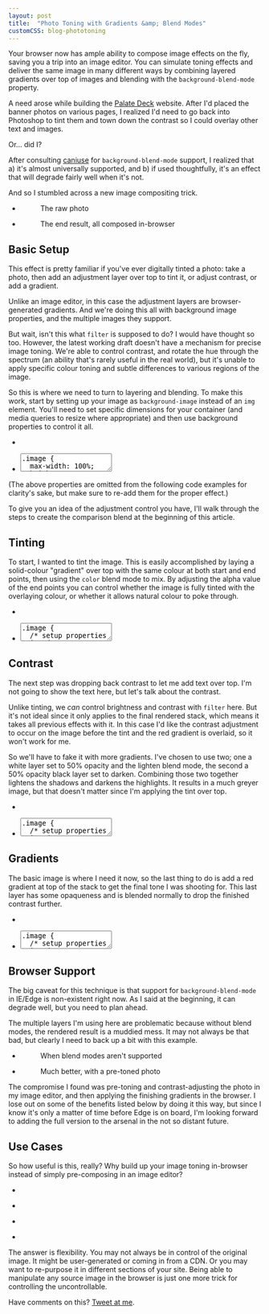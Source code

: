 ```yaml
---
layout: post
title:  "Photo Toning with Gradients &amp; Blend Modes"
customCSS: blog-phototoning
---
```


Your browser now has ample ability to compose image effects on the fly, saving you a trip into an image editor. You can simulate toning effects and deliver the same image in many different ways by combining layered gradients over top of images and blending with the <code>background-blend-mode</code> property.

A need arose while building the <a href="http://palatedeck.com/">Palate Deck</a> website. After I'd placed the banner photos on various pages, I realized I'd need to go back into Photoshop to tint them and town down the contrast so I could overlay other text and images.

Or... did I?

After consulting <a href="http://caniuse.com/#feat=css-backgroundblendmode">caniuse</a> for <code>background-blend-mode</code> support, I realized that a) it's almost universally supported, and b) if used thoughtfully, it's an effect that will degrade fairly well when it's not.

And so I stumbled across a new image compositing trick.

<ul class="project-gallery project-gallery-2up">
	<li class="project-thumb">
		<figure>
			<div class="image"></div>
			<figcaption>The raw photo</figcaption>
		</figure>
	</li>
	<li class="project-thumb">
		<figure>
			<div class="image image-final"></div>
			<figcaption>The end result, all composed in-browser</figcaption>
		</figure>
	</li>
</ul>


<h2>Basic Setup</h2>

This effect is pretty familiar if you've ever digitally tinted a photo: take a photo, then add an adjustment layer over top to tint it, or adjust contrast, or add a gradient. 

Unlike an image editor, in this case the adjustment layers are browser-generated gradients. And we're doing this all with background image properties, and the multiple images they support.

But wait, isn't this what <code>filter</code> is supposed to do? I would have thought so too. However, the latest working draft doesn't have a mechanism for precise image toning. We're able to control contrast, and rotate the hue through the spectrum (an ability that's rarely useful in the real world), but it's unable to apply specific colour toning and subtle differences to various regions of the image.

So this is where we need to turn to layering and blending. To make this work, start by setting up your image as <code>background-image</code> instead of an <code>img</code> element. You'll need to set specific dimensions for your container (and media queries to resize where appropriate) and then use background properties to control it all.

<ul class="project-gallery project-gallery-2up-break">
	<li class="project-thumb">
		<div class="image"></div>
	</li>
	<li class="project-thumb">
		<code><textarea onclick="this.focus();this.select()" readonly="readonly">
.image {
  max-width: 100%;
  height: 200px;
  background-image: url(blog.jpg);
  background-size: cover;
  background-position: center;
}</textarea></code>
	</li>
</ul>

(The above properties are omitted from the following code examples for clarity's sake, but make sure to re-add them for the proper effect.)

To give you an idea of the adjustment control you have, I'll walk through the steps to create the comparison blend at the beginning of this article. 

<h2>Tinting</h2>

To start, I wanted to tint the image. This is easily accomplished by laying a solid-colour "gradient" over top with the same colour at both start and end points, then using the <code>color</code> blend mode to mix. By adjusting the alpha value of the end points you can control whether the image is fully tinted with the overlaying colour, or whether it allows natural colour to poke through.


<ul class="project-gallery project-gallery-2up-break">
	<li class="project-thumb">
		<div class="image image-tint"></div>
	</li>
	<li class="project-thumb">
		<code><textarea onclick="this.focus();this.select()" readonly="readonly">
.image {
  /* setup properties omitted */
  background-image: 
    linear-gradient(
      to bottom,
      rgba(#33767e, 0.9) 0%,
      rgba(#33767e, 0.9) 100%
    ),
    url(beer.jpg);

  background-blend-mode: 
    color,
    normal
  ;
}</textarea></code>
	</li>
</ul>


<h2>Contrast</h2>

The next step was dropping back contrast to let me add text over top. I'm not going to show the text here, but let's talk about the contrast.

Unlike tinting, we <em>can</em> control brightness and contrast with <code>filter</code> here. But it's not ideal since it only applies to the final rendered stack, which means it takes all previous effects with it. In this case I'd like the contrast adjustment to occur on the image before the tint and the red gradient is overlaid, so it won't work for me.

So we'll have to fake it with more gradients. I've chosen to use two; one a white layer set to 50% opacity and the lighten blend mode, the second a 50% opacity black layer set to darken. Combining those two together lightens the shadows and darkens the highlights. It results in a much greyer image, but that doesn't matter since I'm applying the tint over top.

<ul class="project-gallery project-gallery-2up-break">
	<li class="project-thumb">
		<div class="image image-contrast"></div>
	</li>
	<li class="project-thumb">
		<code><textarea onclick="this.focus();this.select()" readonly="readonly">
.image {
  /* setup properties omitted */
  background-image: 
    linear-gradient(
      to bottom,
      rgba(#33767e, 0.9) 0%,
      rgba(#33767e, 0.9) 100%
    ),
    linear-gradient(
      to bottom,
      rgba(#fff, 0.5) 0%,
      rgba(#fff, 0.5) 100%
    ),
    linear-gradient(
      to bottom,
      rgba(#000, 0.5) 0%,
      rgba(#000, 0.5) 100%
    ),
    url(beer.jpg);

  background-blend-mode: 
	color,
	lighten,
	darken,
	normal;
  ;
}</textarea></code>
	</li>
</ul>


<h2>Gradients</h2>

The basic image is where I need it now, so the last thing to do is add a red gradient at top of the stack to get the final tone I was shooting for. This last layer has some opaqueness and is blended normally to drop the finished contrast further.

<ul class="project-gallery project-gallery-2up-break">
	<li class="project-thumb">
		<div class="image image-final"></div>
	</li>
	<li class="project-thumb">
		<code><textarea onclick="this.focus();this.select()" readonly="readonly">
.image {
  /* setup properties omitted */
  background-image: 
    linear-gradient(
      to bottom,
      rgba(#d43f2d, 0.9) 0%,
      rgba(#d43f2d, 0.1) 100%
    ),
    linear-gradient(
      to bottom,
      rgba(#33767e, 0.9) 0%,
      rgba(#33767e, 0.9) 100%
    ),
    linear-gradient(
      to bottom,
      rgba(#fff, 0.5) 0%,
      rgba(#fff, 0.5) 100%
    ),
    linear-gradient(
      to bottom,
      rgba(#000, 0.5) 0%,
      rgba(#000, 0.5) 100%
    ),
    url(beer.jpg);

  background-blend-mode: 
	normal
	color,
	lighten,
	darken,
	normal;
  ;
}</textarea></code>
	</li>
</ul>


<h2>Browser Support</h2>

The big caveat for this technique is that support for <code>background-blend-mode</code> in IE/Edge is non-existent right now. As I said at the beginning, it can degrade well, but you need to plan ahead. 

The multiple layers I'm using here are problematic because without blend modes, the rendered result is a muddied mess. It may not always be that bad, but clearly I need to back up a bit with this example.

<ul class="project-gallery project-gallery-2up-break">
	<li class="project-thumb">
		<figure>
			<div class="image image-final-noblend"></div>
			<figcaption>When blend modes aren't supported</figcaption>
		</figure>
	</li>
	<li class="project-thumb">
		<figure>
			<div class="image image-precomposed"></div>
			<figcaption>Much better, with a pre-toned photo</figcaption>
		</figure>
	</li>
</ul>


The compromise I found was pre-toning and contrast-adjusting the photo in my image editor, and then applying the finishing gradients in the browser. I lose out on some of the benefits listed below by doing it this way, but since I know it's only a matter of time before Edge is on board, I'm looking forward to adding the full version to the arsenal in the not so distant future.

<h2>Use Cases</h2>

So how useful is this, really? Why build up your image toning in-browser instead of simply pre-composing in an image editor? 

<ul class="project-gallery project-gallery-4up">
	<li class="project-thumb">
		<div class="image"></div>
	</li>
	<li class="project-thumb">
		<div class="image image-variation-1"></div>
	</li>
	<li class="project-thumb">
		<div class="image image-variation-2"></div>
	</li>
	<li class="project-thumb">
		<div class="image image-variation-3"></div>
	</li>
</ul>

The answer is flexibility. You may not always be in control of the original image. It might be user-generated or coming in from a CDN. Or you may want to re-purpose it in different sections of your site. Being able to manipulate any source image in the browser is just one more trick for controlling the uncontrollable.

<p class="comments">
	Have comments on this? <a href="http://twitter.com/home?status=%40mezzoblue%20my%20thoughts%20on%20your%20photo%20toning%20post%20...">Tweet at me</a>.
</p>
